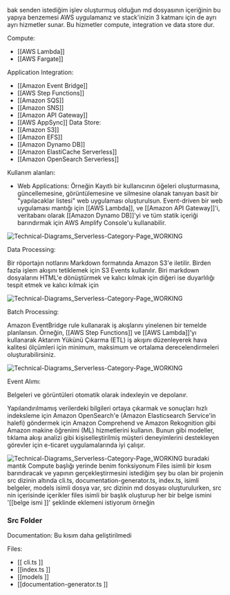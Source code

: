bak senden istediğim işlev oluşturmuş olduğun md dosyasının içeriğinin bu yapıya benzemesi  AWS uygulamanız ve stack'inizin 3 katmanı için de ayrı ayrı hizmetler sunar. Bu hizmetler compute, integration ve data store dur. 

Compute:
- [[AWS Lambda]]
- [[AWS Fargate]]

Application Integration:
- [[Amazon Event Bridge]]
- [[AWS Step Functions]]
- [[Amazon SQS]]
- [[Amazon SNS]]
- [[Amazon API Gateway]]
- [[AWS AppSync]]
Data Store:
- [[Amazon S3]]
- [[Amazon EFS]]
- [[Amazon Dynamo DB]]
- [[Amazon ElastiCache Serverless]]
- [[Amazon OpenSearch Serverless]]


Kullanım alanları:

- Web Applications: Örneğin Kayıtlı bir kullanıcının öğeleri oluşturmasına, güncellemesine, görüntülemesine ve silmesine olanak tanıyan basit bir "yapılacaklar listesi" web uygulaması oluşturulsun. Event-driven bir web uygulaması mantığı için [[AWS Lambda]], ve [[Amazon API Gateway]]'i, veritabanı olarak [[Amazon Dynamo DB]]'yi ve tüm statik içeriği barındırmak için AWS Amplify Console'u kullanabilir.

![Technical-Diagrams_Serverless-Category-Page_WORKING](https://d1.awsstatic.com/webteam/category-pages/Serverless/Arch-Diagrams_Serverless-Category-Page_WebApp.53f342d820814986db1c9cc6ec5ed80bb74cae32.jpg "Technical-Diagrams_Serverless-Category-Page_WORKING")


Data Processing:

Bir röportajın notlarını Markdown formatında Amazon S3'e iletilir. Birden fazla işlem akışını tetiklemek için S3 Events kullanılır. Biri markdown dosyalarını HTML'e dönüştürmek ve kalıcı kılmak için diğeri ise duyarlılığı tespit etmek ve kalıcı kılmak için

![Technical-Diagrams_Serverless-Category-Page_WORKING](https://d1.awsstatic.com/webteam/category-pages/Serverless/Arch-Diagrams_Serverless-Category-Page_DataProcessing.a2c124d60276c698d2b28714e97e7f8f6d8d706e.jpg "Technical-Diagrams_Serverless-Category-Page_WORKING")


Batch Processing:

Amazon EventBridge rule kullanarak iş akışlarını yinelenen bir temelde planlansın. Örneğin, [[AWS Step Functions]] ve [[AWS Lambda]]'yı kullanarak Aktarım Yükünü Çıkarma (ETL) iş akışını düzenleyerek hava kalitesi ölçümleri için minimum, maksimum ve ortalama derecelendirmeleri oluşturabilirsiniz.

![Technical-Diagrams_Serverless-Category-Page_WORKING](https://d1.awsstatic.com/webteam/category-pages/Serverless/Arch-Diagrams_Serverless-Category-Page_EDA.a3c49f5f8deb0d28fe15aa99def7135b6de40493.jpg "Technical-Diagrams_Serverless-Category-Page_WORKING")


Event Alımı:

Belgeleri ve görüntüleri otomatik olarak indexleyin ve depolanır.

Yapılandırılmamış verilerdeki bilgileri ortaya çıkarmak ve sonuçları hızlı indeksleme için Amazon OpenSearch'e (Amazon Elasticsearch Service'in halefi) göndermek için Amazon Comprehend ve Amazon Rekognition gibi Amazon makine öğrenimi (ML) hizmetlerini kullanın. Bunun gibi modeller, tıklama akışı analizi gibi kişiselleştirilmiş müşteri deneyimlerini destekleyen görevler için e-ticaret uygulamalarında iyi çalışır.

![Technical-Diagrams_Serverless-Category-Page_WORKING](https://d1.awsstatic.com/webteam/category-pages/Serverless/Arch-Diagrams_Serverless-Category-Page_EDA.a3c49f5f8deb0d28fe15aa99def7135b6de40493.jpg "Technical-Diagrams_Serverless-Category-Page_WORKING") buradaki mantık Compute başlığı yerinde benim fonksiyonum Files isimli bir kısım barındıracak ve  yapının gerçekleştirmesini istediğim şey bu olan bir projenin src dizinin altında cli.ts, documentation-generator.ts, index.ts, isimli belgeler, models isimli dosya var, src dizinin md dosyası oluşturulurken, src nin içerisinde içerikler files isimli bir başlık oluşturup her bir belge ismini '[[belge ismi ]]' şeklinde eklemeni istiyorum örneğin 
### Src Folder

Documentation:
Bu kısım daha geliştirilmedi

Files:
- [[ cli.ts ]]
- [[index.ts ]]
- [[models ]]
- [[documentation-generator.ts ]]

